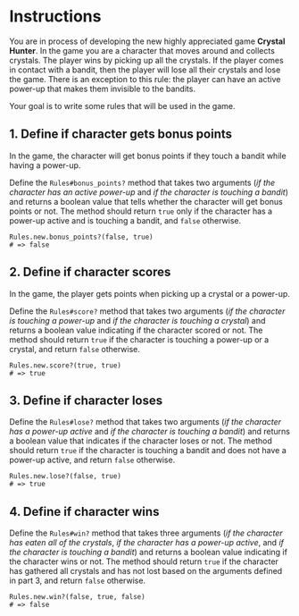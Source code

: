 # Instructions

You are in process of developing the new highly appreciated game **Crystal Hunter**.
In the game you are a character that moves around and collects crystals.
The player wins by picking up all the crystals.
If the player comes in contact with a bandit, then the player will lose all their crystals and lose the game.
There is an exception to this rule: the player can have an active power-up that makes them invisible to the bandits.

Your goal is to write some rules that will be used in the game.

## 1. Define if character gets bonus points

In the game, the character will get bonus points if they touch a bandit while having a power-up.

Define the `Rules#bonus_points?` method that takes two arguments (_if the character has an active power-up_ and _if the character is touching a bandit_) and returns a boolean value that tells whether the character will get bonus points or not.
The method should return `true` only if the character has a power-up active and is touching a bandit, and `false` otherwise.

```Crystal
Rules.new.bonus_points?(false, true)
# => false
```

## 2. Define if character scores

In the game, the player gets points when picking up a crystal or a power-up.

Define the `Rules#score?` method that takes two arguments (_if the character is touching a power-up_ and _if the character is touching a crystal_) and returns a boolean value indicating if the character scored or not.
The method should return `true` if the character is touching a power-up or a crystal, and return `false` otherwise.

```crystal
Rules.new.score?(true, true)
# => true
```

## 3. Define if character loses

Define the `Rules#lose?` method that takes two arguments (_if the character has a power-up active_ and _if the character is touching a bandit_) and returns a boolean value that indicates if the character loses or not.
The method should return `true` if the character is touching a bandit and does not have a power-up active, and return `false` otherwise.

```crystal
Rules.new.lose?(false, true)
# => true
```

## 4. Define if character wins

Define the `Rules#win?` method that takes three arguments (_if the character has eaten all of the crystals_, _if the character has a power-up active_, and _if the character is touching a bandit_) and returns a boolean value indicating if the character wins or not.
The method should return `true` if the character has gathered all crystals and has not lost based on the arguments defined in part 3, and return `false` otherwise.

```crystal
Rules.new.win?(false, true, false)
# => false
```
